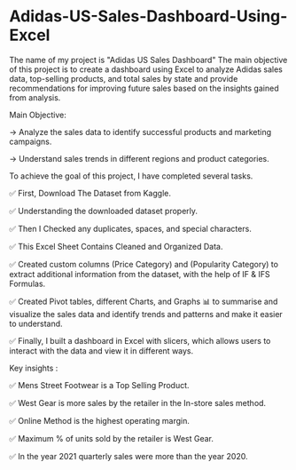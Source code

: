 # Adidas-US-Sales-Dashboard-Using-Excel
The name of my project is "Adidas US Sales Dashboard" The main objective of this project is to create a dashboard using Excel to analyze Adidas sales data, top-selling products, and total sales by state and provide recommendations for improving future sales based on the insights gained from analysis.

Main Objective:

-> Analyze the sales data to identify successful products and marketing campaigns.

-> Understand sales trends in different regions and product categories.

To achieve the goal of this project, I have completed several tasks.

✅ First, Download The Dataset from Kaggle.

✅ Understanding the downloaded dataset properly.

✅ Then I Checked any duplicates, spaces, and special characters.

✅ This Excel Sheet Contains Cleaned and Organized Data.

✅ Created custom columns (Price Category) and (Popularity Category) to extract additional information from the dataset, with the help of IF & IFS Formulas.

✅ Created Pivot tables, different Charts, and Graphs 📊 to summarise and visualize the sales data and identify trends and patterns and make it easier to understand.

✅ Finally, I built a dashboard in Excel with slicers, which allows users to interact with the data and view it in different ways.

 Key insights :
 
✅ Mens Street Footwear is a Top Selling Product.

✅ West Gear is more sales by the retailer in the In-store sales method.

✅ Online Method is the highest operating margin.

✅ Maximum % of units sold by the retailer is West Gear.

✅ In the year 2021 quarterly sales were more than the year 2020.
